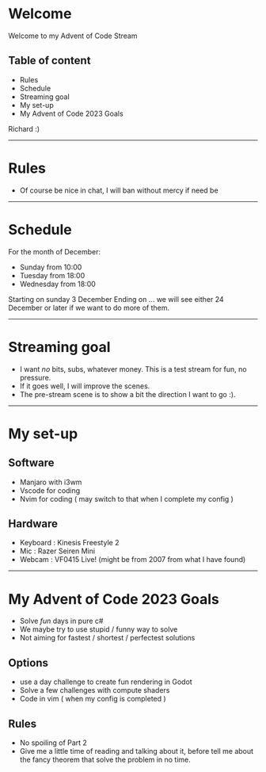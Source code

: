 # Welcome

Welcome to my Advent of Code Stream

## Table of content
- Rules
- Schedule
- Streaming goal
- My set-up
- My Advent of Code 2023 Goals

Richard :)


---
# Rules

- Of course be nice in chat, I will ban without mercy if need be

---
# Schedule

For the month of December:
- Sunday from 10:00
- Tuesday from 18:00
- Wednesday from 18:00

Starting on sunday 3 December
Ending on ... we will see either 24 December or later if we want to do more of them.


---
# Streaming goal

- I want *no* bits, subs, whatever money. This is a test stream for fun, no pressure.
- If it goes well, I will improve the scenes.
- The pre-stream scene is to show a bit the direction I want to go :).

---
# My set-up

## Software
- Manjaro with i3wm 
- Vscode for coding
- Nvim for coding ( may switch to that when I complete my config )

## Hardware
- Keyboard : Kinesis Freestyle 2
- Mic : Razer Seiren Mini
- Webcam : VF0415 Live! (might be from 2007 from what I have found)


--- 
# My Advent of Code 2023 Goals

- Solve *fun* days in pure c#
- We maybe try to use stupid / funny way to solve
- Not aiming for fastest / shortest / perfectest solutions

## Options
- use a day challenge to create fun rendering in Godot
- Solve a few challenges with compute shaders
- Code in vim ( when my config is completed )

## Rules
- No spoiling of Part 2
- Give me a little time of reading and talking about it, before tell me about the fancy theorem that solve the problem in no time.

